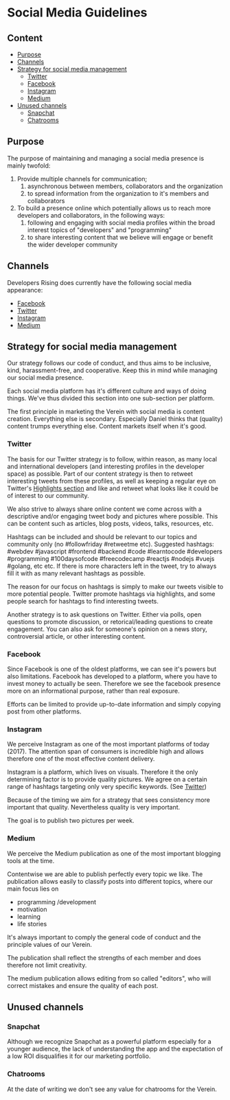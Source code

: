 # Social Media Guidelines

## Content

  - [Purpose](#purpose)
  - [Channels](#channels)
  - [Strategy for social media management](#strategy-for-social-media-management)
    - [Twitter](#twitter)
    - [Facebook](#facebook)
    - [Instagram](#instagram)
    - [Medium](#medium)
  - [Unused channels](#unused-channels)
    - [Snapchat](#snapchat)
    - [Chatrooms](#chatrooms)



## Purpose

The purpose of maintaining and managing a social media presence is mainly twofold:

1. Provide multiple channels for communication;
   1. asynchronous between members, collaborators and the organization
   1. to spread information from the organization to it's members and collaborators
1. To build a presence online which potentially allows us to reach more developers and collaborators, in the following ways:
   1. following and engaging with social media profiles within the broad interest topics of "developers" and "programming"
   2. to share interesting content that we believe will engage or benefit the wider developer community

## Channels

Developers Rising does currently have the following social media appearance:
- [Facebook](https://www.facebook.com/Developers-Rising-273886056453052/)
- [Twitter](https://twitter.com/DevsRising)
- [Instagram](https://www.instagram.com/developers_rising/)
- [Medium](https://medium.com/developersrising)

## Strategy for social media management

Our strategy follows our code of conduct, and thus aims to be inclusive, kind, harassment-free, and cooperative. Keep this in mind while managing our social media presence.

Each social media platform has it's different culture and ways of doing things. We've thus divided this section into one sub-section per platform.

The first principle in marketing the Verein with social media is content creation. Everything else is secondary. Especially Daniel thinks that (quality) content trumps everything else. Content markets itself when it's good. 

### Twitter

The basis for our Twitter strategy is to follow, within reason, as many local and international developers (and interesting profiles in the developer space) as possible. Part of our content strategy is then to retweet interesting tweets from these profiles, as well as keeping a regular eye on Twitter's [Highlights section](https://support.twitter.com/articles/20172652) and like and retweet what looks like it could be of interest to our community.

We also strive to always share online content we come across with a descriptive and/or engaging tweet body and pictures where possible. This can be content such as articles, blog posts, videos, talks, resources, etc.

Hashtags can be included and should be relevant to our topics and community only (no #followfriday #retweetme etc). Suggested hashtags: #webdev #javascript #frontend #backend #code #learntocode #developers #programming #100daysofcode #freecodecamp #reactjs #nodejs #vuejs #golang, etc etc. If there is more characters left in the tweet, try to always fill it with as many relevant hashtags as possible.

The reason for our focus on hashtags is simply to make our tweets visible to more potential people. Twitter promote hashtags via highlights, and some people search for hashtags to find interesting tweets.

Another strategy is to ask questions on Twitter. Either via polls, open questions to promote discussion, or retorical/leading questions to create engagement. You can also ask for someone's opinion on a news story, controversial article, or other interesting content.

### Facebook

Since Facebook is one of the oldest platforms, we can see it's powers but also limitations. Facebook has developed to a platform, where you have to invest money to actually be seen. Therefore we see the facebook presence more on an informational purpose, rather than real exposure. 

Efforts can be limited to provide up-to-date information and simply copying post from other platforms. 

### Instagram

We perceive Instagram as one of the most important platforms of today (2017). The attention span of consumers is incredible high and allows therefore one of the most effective content delivery. 

Instagram is a platform, which lives on visuals. Therefore it the only determining factor is to provide quality pictures. We agree on a certain range of hashtags targeting only very specific keywords. (See [Twitter](#twitter)) 

Because of the timing we aim for a strategy that sees consistency more important that quality. Nevertheless quality is very important. 

The goal is to publish two pictures per week.

### Medium

We perceive the Medium publication as one of the most important blogging tools at the time. 

Contentwise we are able to publish perfectly every topic we like. The publication allows easily to classify posts into different topics, where our main focus lies on
- programming /development
- motivation
- learning
- life stories

It's always important to comply the general code of conduct and the principle values of our Verein. 

The publication shall reflect the strengths of each member and does therefore not limit creativity. 

The medium publication allows editing from so called "editors", who will correct mistakes and ensure the quality of each post. 

## Unused channels

### Snapchat

Although we recognize Snapchat as a powerful platform especially for a younger audience, the lack of understanding the app and the expectation of a low ROI disqualifies it for our marketing portfolio. 

### Chatrooms

At the date of writing we don't see any value for chatrooms for the Verein. 
